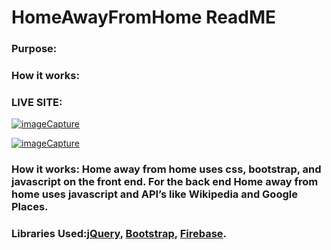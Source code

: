 # HomeAwayFromHome ReadME

### Purpose:

### How it works:

### LIVE SITE:

<a href="https://media.giphy.com/media/xUOwGjCzScv4vdRUuk/giphy.gif"><img src="https://media.giphy.com/media/xUOwGjCzScv4vdRUuk/giphy.gif" title="imageCapture"/></a>

<a href="https://media.giphy.com/media/l4pTl5jJGgclxPmwg/giphy.gif"><img src="https://media.giphy.com/media/l4pTl5jJGgclxPmwg/giphy.gif" title="imageCapture"/></a>


### How it works: Home away from home uses css, bootstrap, and javascript on the front end. For the back end Home away from home uses javascript and API’s like Wikipedia and Google Places.


### Libraries Used:[jQuery](https://jquery.com/), [Bootstrap](https://getbootstrap.com/), [Firebase](https://firebase.google.com/).
